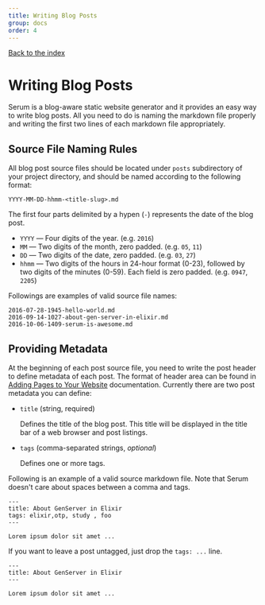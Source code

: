 ```yaml
---
title: Writing Blog Posts
group: docs
order: 4
---
```


[Back to the index](%pages:docs/index)

# Writing Blog Posts

Serum is a blog-aware static website generator and it provides an easy way to
write blog posts. All you need to do is naming the markdown file properly and
writing the first two lines of each markdown file appropriately.

## Source File Naming Rules

All blog post source files should be located under `posts` subdirectory of your
project directory, and should be named according to the following format:

```
YYYY-MM-DD-hhmm-<title-slug>.md
```

The first four parts delimited by a hypen (`-`) represents the date of the blog
post.

* `YYYY` &mdash; Four digits of the year. (e.g. `2016`)
* `MM` &mdash; Two digits of the month, zero padded. (e.g. `05`, `11`)
* `DD` &mdash; Two digits of the date, zero padded. (e.g. `03`, `27`)
* `hhmm` &mdash; Two digits of the hours in 24-hour format (0-23), followed by
  two digits of the minutes (0-59). Each field is zero padded.
  (e.g. `0947`, `2205`)

Followings are examples of valid source file names:

```
2016-07-28-1945-hello-world.md
2016-09-14-1027-about-gen-server-in-elixir.md
2016-10-06-1409-serum-is-awesome.md
```

## Providing Metadata

At the beginning of each post source file, you need to write the post header
to define metadata of each post. The format of header area can be found in
[Adding Pages to Your Website](%pages:docs/pages) documentation. Currently there
are two post metadata you can define:

* `title` (string, required)

    Defines the title of the blog post. This title will be displayed in the
    title bar of a web browser and post listings.

* `tags` (comma-separated strings, *optional*)

    Defines one or more tags.

Following is an example of a valid source markdown file. Note that Serum doesn't
care about spaces between a comma and tags.

```language-markdown
---
title: About GenServer in Elixir
tags: elixir,otp, study , foo
---

Lorem ipsum dolor sit amet ...
```

If you want to leave a post untagged, just drop the `tags: ...` line.

```language-markdown
---
title: About GenServer in Elixir
---

Lorem ipsum dolor sit amet ...
```
